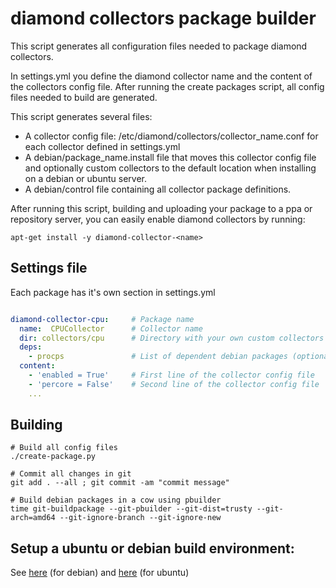 # diamond collectors package builder

This script generates all configuration files needed to package diamond collectors.

In settings.yml you define the diamond collector name and the content of the collectors config file.
After running the create packages script, all config files needed to build are generated.

This script generates several files:
* A collector config file: /etc/diamond/collectors/collector_name.conf for each collector defined in settings.yml
* A debian/package_name.install file that moves this collector config file and optionally custom collectors to the default location when installing on a debian or ubuntu server.
* A debian/control file containing all collector package definitions.

After running this script, building and uploading your package to a ppa or repository server, you can easily enable diamond collectors by running:

    apt-get install -y diamond-collector-<name>

## Settings file

Each package has it's own section in settings.yml
```yml

diamond-collector-cpu:     # Package name 
  name:  CPUCollector      # Collector name
  dir: collectors/cpu      # Directory with your own custom collectors (optional)
  deps: 
    - procps               # List of dependent debian packages (optional)
  content:            
    - 'enabled = True'     # First line of the collector config file
    - 'percore = False'    # Second line of the collector config file
    ...

```

## Building
    
    # Build all config files
    ./create-package.py

    # Commit all changes in git
    git add . --all ; git commit -am "commit message"

    # Build debian packages in a cow using pbuilder
    time git-buildpackage --git-pbuilder --git-dist=trusty --git-arch=amd64 --git-ignore-branch --git-ignore-new 


## Setup a ubuntu or debian build environment: 

See [here](https://gist.github.com/fliphess/c01298a307c5c23fcc56) (for debian)
and [here](https://gist.github.com/fliphess/9cffebbe8421189da931) (for ubuntu)

